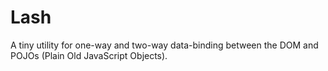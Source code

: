 # Lash

A tiny utility for one-way and two-way data-binding between the DOM and POJOs (Plain Old JavaScript Objects).